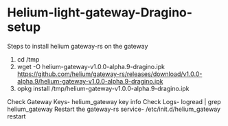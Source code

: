 # Helium-light-gateway-Dragino-setup

Steps to install helium gateway-rs on the gateway
1) cd /tmp
2) wget -O helium-gateway-v1.0.0-alpha.9-dragino.ipk https://github.com/helium/gateway-rs/releases/download/v1.0.0-alpha.9/helium-gateway-v1.0.0-alpha.9-dragino.ipk
3) opkg install /tmp/helium-gateway-v1.0.0-alpha.9-dragino.ipk

Check Gateway Keys- helium_gateway key info
Check Logs- logread | grep helium_gateway
Restart the gateway-rs service- /etc/init.d/helium_gateway restart
